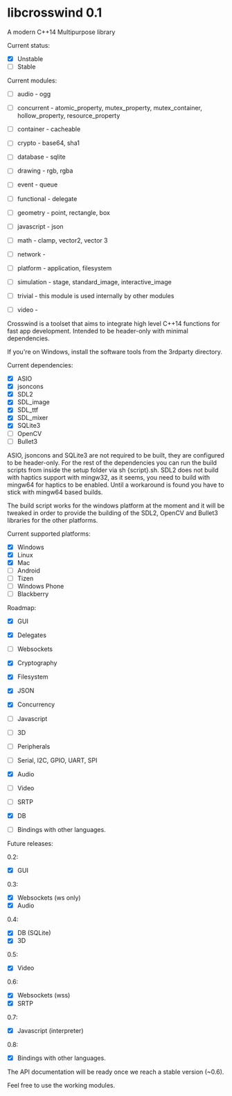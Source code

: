 # libcrosswind 0.1
A modern C++14 Multipurpose library

Current status: 

- [x] Unstable
- [ ] Stable

Current modules:
- [ ] audio      - ogg
- [ ] concurrent - atomic_property, mutex_property, mutex_container, hollow_property, resource_property
- [ ] container  - cacheable
- [ ] crypto     - base64, sha1
- [ ] database   - sqlite
- [ ] drawing    - rgb, rgba
- [ ] event      - queue
- [ ] functional - delegate
- [ ] geometry   - point, rectangle, box
- [ ] javascript - json
- [ ] math       - clamp, vector2, vector 3
- [ ] network    - 
- [ ] platform   - application, filesystem
- [ ] simulation - stage, standard_image, interactive_image
- [ ] trivial    - this module is used internally by other modules
- [ ] video      -


Crosswind is a toolset that aims to integrate high level C++14 functions for fast app development.
Intended to be header-only with minimal dependencies. 

If you're on Windows, install the software tools from the 3rdparty directory.

Current dependencies:
- [x] ASIO
- [x] jsoncons
- [x] SDL2
- [x] SDL_image
- [x] SDL_ttf
- [x] SDL_mixer
- [x] SQLite3
- [ ] OpenCV
- [ ] Bullet3

ASIO, jsoncons and SQLite3 are not required to be built, they are configured to be header-only. For the rest of the dependencies you can run the build scripts from inside the setup folder via sh {script}.sh. 
SDL2 does not build with haptics support with mingw32, as it seems, you need to build with mingw64 for haptics to be enabled. Until a workaround is found you have to stick with mingw64 based builds.

The build script works for the windows platform at the moment and it will be tweaked in order to provide the building of the SDL2, OpenCV and Bullet3 libraries for the other platforms.

Current supported platforms:

- [x] Windows
- [x] Linux
- [x] Mac
- [ ] Android
- [ ] Tizen
- [ ] Windows Phone
- [ ] Blackberry

Roadmap:
- [x] GUI 		  
- [x] Delegates	
- [ ] Websockets   
- [x] Cryptography 
- [x] Filesystem   
- [x] JSON		   
- [x] Concurrency  
- [ ] Javascript
- [ ] 3D
- [ ] Peripherals
- [ ] Serial, I2C, GPIO, UART, SPI
- [x] Audio
- [ ] Video
- [ ] SRTP
- [x] DB 
- [ ] Bindings with other languages.


Future releases:

0.2:
- [x] GUI

0.3: 
- [x] Websockets  (ws only)
- [x] Audio 

0.4:
- [x] DB (SQLite)
- [x] 3D

0.5:
- [x] Video

0.6:
- [x] Websockets (wss)
- [x] SRTP

0.7:
- [x] Javascript (interpreter)

0.8:
- [x] Bindings with other languages.


The API documentation will be ready once we reach a stable version (~0.6). 

Feel free to use the working modules. 